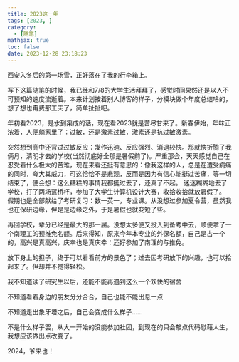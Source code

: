 ```yaml
---
title: 2023这一年
tags: [2023, ]
category:
  - [随笔]
mathjax: true
toc: false
date: 2023-12-28 23:18:23
---
```

西安入冬后的第一场雪，正好落在了我的行李箱上。

写下这篇随笔的时候，我已经和7/8的大学生活拜拜了，感觉时间果然还是以人不可预知的速度流逝着。本来计划按着别人博客的样子，分模块做个年度总结啥的，想了想也甭费那工夫了，简单扯扯吧。
<!--more-->
年初看2023，是水到渠成的话，现在看2023就是苦尽甘来了。新春伊始，年味正浓着，人便躺家里了：过敏，还是激素过敏，激素还是抗过敏激素。

突然想到高中还背过过敏反应：发作迅速、反应强烈、消退较快。那就快折腾了我俩月，清明才去的学校(当然彻底好全那是暑假前了)。严重那会，天天感觉自己在忍受着什么极大的苦难，现在来看还挺有意思的：像我这样的人，总是在遭受病痛的同时，夸大其威力，可这恰恰不是悲观，反而是因为有信心能挺过苦痛，等一切结束了，便会想：这么糟糕的事情我都挺过去了，还真了不起。
迷迷糊糊地去了学校，打了两场蓝桥杯，参加了大学生计算机设计大赛，收拾收拾就放暑假了。
假期也是全部献给了考研复习：数一英一，专业课。从没想过参加夏令营，虽然我也在保研边缘，但是是边缘之外，于是暑假也就变短了些。

再回学校，辈分已经是最大的那一届。没想太多便又投入到备考中去，顺便拿了一个南理工的预推免名额。后来得知，原来今年本专业的外保名额，自己是占一个的，高兴是真高兴，庆幸也是真庆幸：还好参加了南理的与推免。

放下身上的担子，终于可以看看前方的景色了；过去因考研放下的兴趣，也可以拾起来了。但却并不觉得轻松。

我不知道读了研究生以后，还能不能再遇到这么一个欢快的宿舍

不知道看着身边的朋友分分合合，自己也能不能出息一点

不知道走出象牙塔之后，自己会变成什么样子……

不是什么样子罢，从大一开始的没能参加社团，到现在的只会敲点代码慰藉人生，我想应该做出点改变了。

2024，爷来也！
